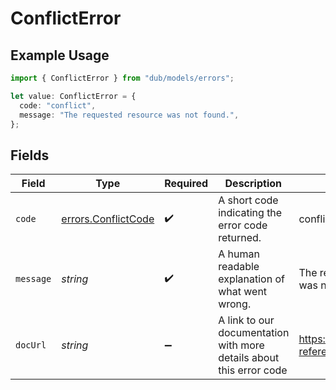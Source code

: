 # ConflictError

## Example Usage

```typescript
import { ConflictError } from "dub/models/errors";

let value: ConflictError = {
  code: "conflict",
  message: "The requested resource was not found.",
};
```

## Fields

| Field                                                               | Type                                                                | Required                                                            | Description                                                         | Example                                                             |
| ------------------------------------------------------------------- | ------------------------------------------------------------------- | ------------------------------------------------------------------- | ------------------------------------------------------------------- | ------------------------------------------------------------------- |
| `code`                                                              | [errors.ConflictCode](../../models/errors/conflictcode.md)          | :heavy_check_mark:                                                  | A short code indicating the error code returned.                    | conflict                                                            |
| `message`                                                           | *string*                                                            | :heavy_check_mark:                                                  | A human readable explanation of what went wrong.                    | The requested resource was not found.                               |
| `docUrl`                                                            | *string*                                                            | :heavy_minus_sign:                                                  | A link to our documentation with more details about this error code | https://dub.co/docs/api-reference/errors#conflict                   |